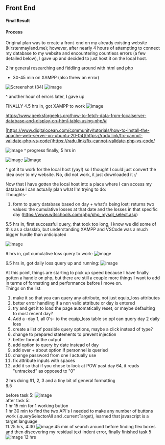 ## Front End

#### Final Result

#### Process
Original plan was to create a front-end on my already existing website (kirstenmayland.me); however, after nearly 4 hours of attempting to connect my database to my website and encountering countless errors (a few detailed below), I gave up and decided to just host it on the local host.

2 hr general researching and fiddling around with html and php

+ 30-45 min on XAMPP (also threw an error)

![Screenshot (34)](https://github.com/KirstenMayland/cs61databases/assets/102620915/ed4e3faa-262b-42b8-9f0d-4e75e10c67cf)
![image](https://github.com/KirstenMayland/cs61databases/assets/102620915/924eea3f-4e8a-4a50-b5e6-8384a9b8ad6d)

^ another hour of errors later, I gave up


FINALLY 4.5 hrs in, got XAMPP to work
![image](https://github.com/KirstenMayland/cs61databases/assets/102620915/4d1769f5-6866-4f23-a9a8-b72b5b299a43)

https://www.geeksforgeeks.org/how-to-fetch-data-from-localserver-database-and-display-on-html-table-using-php/#

[https://www.digitalocean.com/community/tutorials/how-to-install-the-apache-web-server-on-ubuntu-20-04](https://radu.link/fix-cannot-validate-php-vs-code/)https://radu.link/fix-cannot-validate-php-vs-code/

![image](https://github.com/KirstenMayland/cs61databases/assets/102620915/cf918039-3a13-499a-bc1d-d3542a8719d7)
^ progress finally, 5 hrs in


![image](https://github.com/KirstenMayland/cs61databases/assets/102620915/b1d2a7f9-6caf-4a34-a430-507fb9504f9e)
![image](https://github.com/KirstenMayland/cs61databases/assets/102620915/4d7dfb3b-693a-41bf-b7af-42956ac1783e)

^ got it to work for the local host (yay!) so I thought I could just convert the idea over to my website. No, did not work, it just downloaded it :/


Now that I have gotten the local host into a place where I can access my database I can actually plan what I'm trying to do:  
Thoughts-  
1) form to query database based on day + what's being lost; returns two values: the cumulative losses at that date and the losses in that specific day (https://www.w3schools.com/php/php_mysql_select.asp)

5.5 hrs in, first successful query, that took too long, I know we did some of this as a classlab, but understanding XAMPP and VSCode was a much bigger hurdle than anticipated

![image](https://github.com/KirstenMayland/cs61databases/assets/102620915/99faf8e8-107f-471c-a20c-ea6df456b4b8)

6 hrs in, got cumulative loss query to work:
![image](https://github.com/KirstenMayland/cs61databases/assets/102620915/9177a0a6-ca07-4d98-9bd3-1a52ae74a7bc)

6.5 hrs in, got daily loss query up and running:
![image](https://github.com/KirstenMayland/cs61databases/assets/102620915/dc9a314d-0101-4810-a8e1-51cdb131f799)

At this point, things are starting to pick up speed because I have finally gotten a handle on php, but there are still a couple more things I want to add in terms of formatting and performance before I move on.  
Things on the list:  
1) make it so that you can query any attribute, not just equip_loss attributes
2) better error handling if a non valid attribute or day is entered
3) try and get it to load the page automatically reset, or maybe defaulting to most recent day?
4) Add a -day 1, all 0's- to the equip_loss table so ppl can query day 2 daily loss
5) create a list of possible query options, maybe a click instead of type?
6) change to prepared statements to prevent injection
7) better format the output
8) add option to query by date instead of day
9) add over + about option if personnel is queried
10) change password from one I actually use
11) fix attribute inputs with spaces
12) add it so that if you chose to look at POW past day 64, it reads "untracked" as opposed to "0"

2 hrs doing #1, 2, 3 and a tiny bit of general formatting  
8.5

before task 5:
![image](https://github.com/KirstenMayland/cs61databases/assets/102620915/442892cd-9e5a-4ee7-be17-1314b7791d13)  
after task 5:  
1 hr 15 min for 1 working button  
1 hr 30 min to find the two API's I needed to make any number of buttons work (.querySelectorAll and .currentTarget), learned that javascript is a target language  
11.25 hrs, 4:30
![image](https://github.com/KirstenMayland/cs61databases/assets/102620915/f2fdf86f-a416-4fa3-a1e2-327f9442545f)
45 min of search around before finding flex boxes and then discovering my residual text indent error, finally finished task 5
![image](https://github.com/KirstenMayland/cs61databases/assets/102620915/534aa016-8a02-4e78-aa0b-59172b95e8d5)
12 hrs
